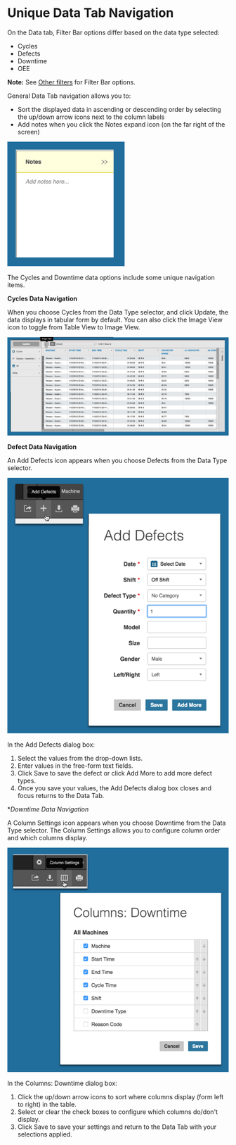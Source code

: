 # Unique Data Tab Navigation

On the Data tab, Filter Bar options differ based on the data type selected: 

  * Cycles
  * Defects
  * Downtime
  * OEE

 **Note:** See [Other filters](../Documentation/master/otherfilters.md) for Filter Bar options.

General Data Tab navigation allows you to:

 * Sort the displayed data in ascending or descending order by selecting the up/down arrow icons next to the column labels
 * Add notes when you click the Notes expand icon (on the far right of the screen) 

  ![](dataTabAddNotes.png)

The Cycles and Downtime data options include some unique navigation items.

**Cycles Data Navigation**

When you choose Cycles from the Data Type selector, and click Update, the data displays in tabular form by default. You can also click the Image View icon to toggle from Table View to Image View. 

![](dataTab2.png)

**Defect Data Navigation**

An Add Defects icon appears when you choose Defects from the Data Type selector.

![](dataTabDefectNav.png)

In the Add Defects dialog box:

 1. Select the values from the drop-down lists.
 2. Enter values in the free-form text fields. 
 3. Click Save to save the defect or click Add More to add more defect types.
 4. Once you save your values, the Add Defects dialog box closes and focus returns to the Data Tab.

**Downtime Data Navigation*

A Column Settings icon appears when you choose Downtime from the Data Type selector. The Column Settings allows you to configure column order and which columns display.

![](dataTabDowntimeColumns.png)

In the Columns: Downtime dialog box:
  1. Click the up/down arrow icons to sort where columns display (form left to right) in the table. 
  2. Select or clear the check boxes to configure which columns do/don't display.
  3. Click Save to save your settings and return to the Data Tab with your selections applied.



